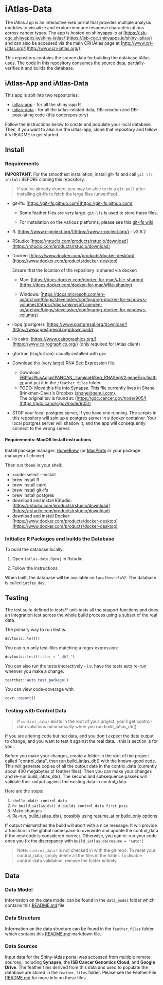 # iAtlas-Data

The iAtlas app is an interactive web portal that provides multiple analysis modules to visualize and explore immune response characterizations across cancer types. The app is hosted on shinyapps.io at [https://isb-cgc.shinyapps.io/shiny-iatlas/](https://isb-cgc.shinyapps.io/shiny-iatlas/) and can also be accessed via the main CRI iAtlas page at [http://www.cri-iatlas.org/](http://www.cri-iatlas.org/).

This repository contains the source data for building the database iAtlas uses. The code in this repository consumes the source data, partially-verifies it and builds the database.

## iAtlas-App and iAtlas-Data

This app is spit into two repositories:

- [iatlas-app](https://github.com/CRI-iAtlas/iatlas-app) - for all the shiny-app R
- [iatlas-data](https://github.com/CRI-iAtlas/iatlas-data) - for all the iatlas-related data, DB-creation and DB-populating code (this coderepository)

Follow the instructions below to create and populate your local database. Then, if you want to also run the iatlas-app, clone that repository and follow it's README to get started.

## Install

### Requirements

**IMPORTANT**: For the smoothest installation, install git-lfs and call `git lfs install` BEFORE cloning this repository.

> If you've already cloned, you may be able to do a `git pull` after installing git-lfs to fetch the large files (unverified).

- git-lfs: [https://git-lfs.github.com](https://git-lfs.github.com)

  - Some feather files are _very_ large. `git-lfs` is used to store these files.

  - For installation on the various platforms, please see this [git-lfs wiki](https://github.com/git-lfs/git-lfs/wiki/Installation)

- R: [https://www.r-project.org/](https://www.r-project.org/) - v3.6.2

- RStudio: [https://rstudio.com/products/rstudio/download](https://rstudio.com/products/rstudio/download)

- Docker: [https://www.docker.com/products/docker-desktop](https://www.docker.com/products/docker-desktop)

  Ensure that the location of the repository is shared via docker:

  - Mac: [https://docs.docker.com/docker-for-mac/#file-sharing](https://docs.docker.com/docker-for-mac/#file-sharing)

  - Windows: [https://docs.microsoft.com/en-us/archive/blogs/stevelasker/configuring-docker-for-windows-volumes](https://docs.microsoft.com/en-us/archive/blogs/stevelasker/configuring-docker-for-windows-volumes)

- libpq (postgres): [https://www.postgresql.org/download/](https://www.postgresql.org/download/)

- lib cairo: [https://www.cairographics.org/](https://www.cairographics.org/) (only required for iAtlas client)

- gfortran (libgfortran): usually installed with gcc

- Download the (very large) RNA Seq Expression file.

  - Download [EBPlusPlusAdjustPANCAN_IlluminaHiSeq_RNASeqV2.geneExp.feather](https://www.dropbox.com/s/a3ok4o63glq4p3j/EBPlusPlusAdjustPANCAN_IlluminaHiSeq_RNASeqV2.geneExp.feather?dl=0) and put it in the `/feather_files` folder
  - TODO: Move this file into Synapse. This file currently lives in Shane Brinkman-Davis's Dropbox (shane@genui.com).\
    The original tsv is found at: [https://gdc.cancer.gov/node/905/](https://gdc.cancer.gov/node/905/)

- STOP your local postgres server, if you have one running. The scripts in this repository will spin up a postgres server in a docker container. Your local postgres server will shadow it, and the app will consequently connect to the wrong server.

#### Requirements: MacOS Install instructions

Install package manager: [HomeBrew](https://brew.sh/) (or [MacPorts](https://www.macports.org/) or your package manager of choice)

Then run these in your shell:

- xcode-select --install
- brew install R
- brew install cairo
- brew install git-lfs
- brew install postgres
- download and install RStudio: [https://rstudio.com/products/rstudio/download](https://rstudio.com/products/rstudio/download)
- download and install Docker: [https://www.docker.com/products/docker-desktop](https://www.docker.com/products/docker-desktop)

### Initialize R Packages and builds the Database

To build the database locally:

1. Open `iatlas-data.Rproj` in Rstudio.

1. Follow the instructions.

When built, the database will be available on `localhost:5432`. The database is called `iatlas_dev`.

## Testing

The test suite defined in tests/\* unit-tests all the support functions and does an integration test across the whole build process using a subset of the real data.

The primary way to run test is:

```R
devtools::test()
```

You can run only test-files matching a regex expression:

```R
devtools::test(filter = '_db?_')
```

You can also run the tests interactively - i.e. have the tests auto re-run whenver you make a change:

```R
testthat::auto_test_package()
```

You can view code-coverage with:

```R
covr::report()
```

### Testing with Control Data

> If `control_data/` exists in the root of your project, you'll get control-data valiations automatically when you run build_iatlas_db()

If you are altering code but not data, and you don't expect the data output to change, and you want to test it against the real data... this is section is for you.

Before you make your changes, create a folder in the root of the project called "control_data", then run build_iatlas_db() with the known-good code. This will generate copies of all the output data in the control_data (currently about 400 megabytes of feather files). Then you can make your changes and re-run build_iatlas_db(). The second and subsequence passes will validate their output against the existing data in control_data.

Here are the steps:

1. `shell> mkdir control_data`
2. `R> build_iatlas_db() # builds control data first pass`
3. Make changes
4. Re-run, build_iatlas_db(), possibly using resume_at or build_only options

If output mismatches the build will abort with a nice message. It will provide a function in the global namespace to overwrite and update the control_data if the new code is considered correct. Otherwise, you can re-run your code once you fix the discrepancy with `build_iatlas_db(resume = "auto")`

> Note: `control_data/` is not checked in with the git repo. To reset your control_data, simply delete all the files in the folder. To disable control-data validation, remove the folder entirely.

## Data

### Data Model

Information on the data model can be found in the `data_model` folder which contains this [README.md](./data_model/README.md#iatlas-data-model) file.

### Data Structure

Information on the data structure can be found in the `feather_files` folder which contains this [README.md](./feather_files/README.md#iatlas-data-structures) markdown file.

### Data Sources

Input data for the Shiny-iAtlas portal was accessed from multiple remote sources, including **Synapse**, the **ISB Cancer Genomics Cloud**, and **Google Drive**. The feather files derived from this data and used to populate the database are stored in the `feather_files` folder. Please see the Feather File [README.md](./feather_files/README.md) for more info on these files.
